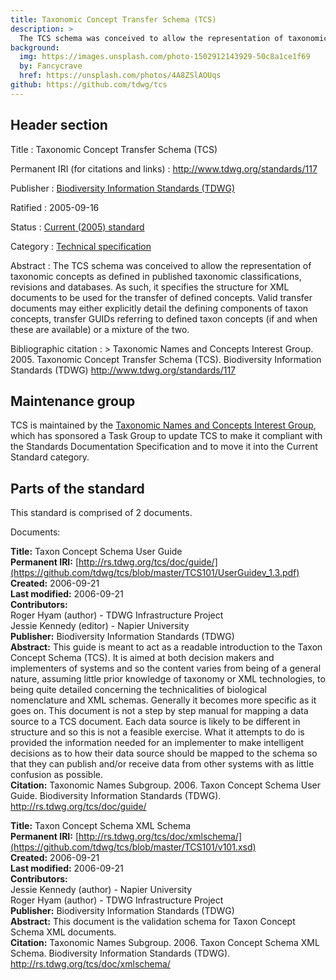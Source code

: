 ```yaml
---
title: Taxonomic Concept Transfer Schema (TCS)
description: >
  The TCS schema was conceived to allow the representation of taxonomic concepts as defined in published taxonomic classifications, revisions and databases. As such, it specifies the structure for XML documents to be used for the transfer of defined concepts. Valid transfer documents may either explicitly detail the defining components of taxon concepts, transfer GUIDs referring to defined taxon concepts (if and when these are available) or a mixture of the two.
background:
  img: https://images.unsplash.com/photo-1502912143929-50c8a1ce1f69
  by: Fancycrave
  href: https://unsplash.com/photos/4A8ZSlAOUqs
github: https://github.com/tdwg/tcs
---
```


## Header section

Title
: Taxonomic Concept Transfer Schema (TCS)

Permanent IRI (for citations and links)
: <http://www.tdwg.org/standards/117>

Publisher
: [Biodiversity Information Standards (TDWG)](https://www.tdwg.org/)

Ratified
: 2005-09-16

Status
: [Current (2005) standard](https://www.tdwg.org/standards/status-and-categories/)

Category
: [Technical specification](https://www.tdwg.org/standards/status-and-categories/#categories%20of%20tdwg%20standards_1)

Abstract
: The TCS schema was conceived to allow the representation of taxonomic concepts as defined in published taxonomic classifications, revisions and databases. As such, it specifies the structure for XML documents to be used for the transfer of defined concepts. Valid transfer documents may either explicitly detail the defining components of taxon concepts, transfer GUIDs referring to defined taxon concepts (if and when these are available) or a mixture of the two.

Bibliographic citation
: > Taxonomic Names and Concepts Interest Group. 2005. Taxonomic Concept Transfer Schema (TCS). Biodiversity Information Standards (TDWG) http://www.tdwg.org/standards/117

## Maintenance group

TCS is maintained by the [Taxonomic Names and Concepts Interest Group](https://www.tdwg.org/community/tnc/), which has sponsored a Task Group to update TCS to make it compliant with the Standards Documentation Specification and to move it into the Current Standard category.

## Parts of the standard

This standard is comprised of 2 documents.

Documents:

**Title:** Taxon Concept Schema User Guide <br/>
**Permanent IRI:** [http://rs.tdwg.org/tcs/doc/guide/](https://github.com/tdwg/tcs/blob/master/TCS101/UserGuidev_1.3.pdf) <br/>
**Created:** 2006-09-21 <br/>
**Last modified:** 2006-09-21 <br/>
**Contributors:** <br/>
Roger Hyam (author) - TDWG Infrastructure Project <br/>
Jessie Kennedy (editor) - Napier University <br/>
**Publisher:** Biodiversity Information Standards (TDWG) <br/>
**Abstract:** This guide is meant to act as a readable introduction to the Taxon Concept Schema (TCS). It is aimed at both decision makers and implementers of systems and so the content varies from being of a general nature, assuming little prior knowledge of taxonomy or XML technologies, to being quite detailed concerning the technicalities of biological nomenclature and XML schemas. Generally it becomes more specific as it goes on. This document is not a step by step manual for mapping a data source to a TCS document. Each data source is likely to be different in structure and so this is not a feasible exercise. What it attempts to do is provided the information needed for an implementer to make intelligent decisions as to how their data source should be mapped to the schema so that they can publish and/or receive data from other systems with as little confusion as possible. <br/>
**Citation:** Taxonomic Names Subgroup. 2006. Taxon Concept Schema User Guide. Biodiversity Information Standards (TDWG). http://rs.tdwg.org/tcs/doc/guide/

**Title:** Taxon Concept Schema XML Schema <br/>
**Permanent IRI:** [http://rs.tdwg.org/tcs/doc/xmlschema/](https://github.com/tdwg/tcs/blob/master/TCS101/v101.xsd) <br/>
**Created:** 2006-09-21 <br/>
**Last modified:** 2006-09-21 <br/>
**Contributors:** <br/>
Jessie Kennedy (author) - Napier University <br/>
Roger Hyam (author) - TDWG Infrastructure Project <br/>
**Publisher:** Biodiversity Information Standards (TDWG) <br/>
**Abstract:** This document is the validation schema for Taxon Concept Schema XML documents. <br/>
**Citation:** Taxonomic Names Subgroup. 2006. Taxon Concept Schema XML Schema. Biodiversity Information Standards (TDWG). http://rs.tdwg.org/tcs/doc/xmlschema/

